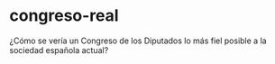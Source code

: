 # congreso-real
¿Cómo se vería un Congreso de los Diputados lo más fiel posible a la sociedad española actual?
